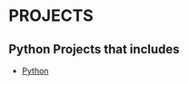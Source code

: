 # PROJECTS
## Python Projects that includes
* [Python](https://github.com/priya606/PROJECTS/tree/main/PYTHON%20PROJECTS)
